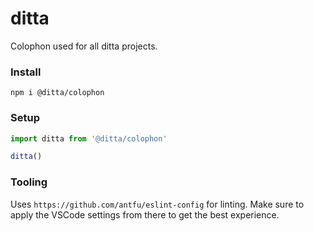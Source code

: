 # ditta

Colophon used for all ditta projects.

### Install

```
npm i @ditta/colophon
```

### Setup

```typescript
import ditta from '@ditta/colophon'

ditta()
```

### Tooling

Uses `https://github.com/antfu/eslint-config` for linting. Make sure to apply the VSCode settings from there to get the best experience.
